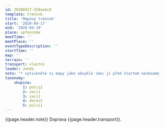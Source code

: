 ```yaml
---
id: 20200417-359aebc8
template: trenink
title: 'Mapový trénink'
start: '2020-04-17'
end: '2020-04-19'
place: upřesníme
meetTime: ''
meetPlace: ''
eventTypeDescription: ''
startTime: ''
map: ''
terrain: ''
transport: vlastní
leader: Jenda
note: "* vytiskněte si mapy jako obvykle (moc ji před startem nezkoumejte, ať si nekazíte zážitek)\r\n*  na kontrolách budou fábory z mlíka, kontroly pro DH10 - 12 budou mít na fáboru napsané číslo\r\n* samozřejmostí je tabulka příjezdů"
taxonomy:
    skupina:
        1: pulci2
        2: zaci1
        3: zaci2
        4: dorost
        5: pulci1
---
```

{{page.header.note}}
 Doprava {{page.header.transport}}.
